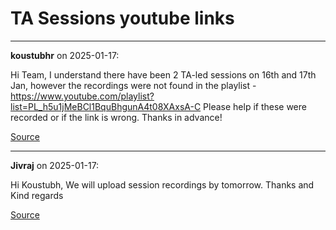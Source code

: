 # TA Sessions youtube links


---

**koustubhr** on 2025-01-17:

Hi Team,
I understand there have been 2 TA-led sessions on 16th and 17th Jan, however the recordings were not found in the playlist - https://www.youtube.com/playlist?list=PL_h5u1jMeBCl1BquBhgunA4t08XAxsA-C
Please help if these were recorded or if the link is wrong. Thanks in advance!

[Source](https://discourse.onlinedegree.iitm.ac.in/t/ta-sessions-youtube-links/164089/1)

---

**Jivraj** on 2025-01-17:

Hi Koustubh,
We will upload session recordings by tomorrow.
Thanks and Kind regards

[Source](https://discourse.onlinedegree.iitm.ac.in/t/ta-sessions-youtube-links/164089/2)